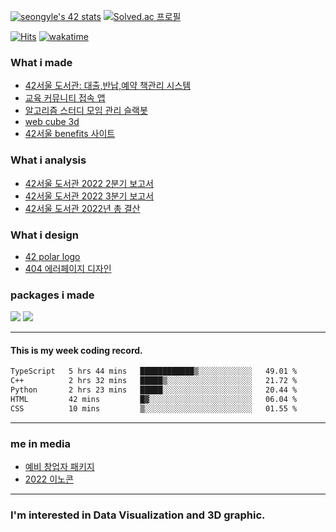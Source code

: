 [![seongyle's 42 stats](https://badge42.vercel.app/api/v2/cl260u6td000609l4p4inxynw/stats?cursusId=21&coalitionId=86)](https://github.com/JaeSeoKim/badge42)
[![Solved.ac
프로필](http://mazassumnida.wtf/api/v2/generate_badge?boj=dltjddus2)](https://solved.ac/dltjddus2)


[![Hits](https://hits.seeyoufarm.com/api/count/incr/badge.svg?url=https%3A%2F%2Fgithub.com%2FYeonSeong-Lee&count_bg=%2379C83D&title_bg=%23555555&icon=&icon_color=%23E7E7E7&title=hits&edge_flat=false)](https://hits.seeyoufarm.com)
[![wakatime](https://wakatime.com/badge/user/2f42ecac-18b3-4aea-9e84-70d3d28d0008.svg)](https://wakatime.com/@2f42ecac-18b3-4aea-9e84-70d3d28d0008)



### What i made
- [42서울 도서관: 대출,반납,예약 책관리 시스템](https://42library.kr/)
- [교육 커뮤니티 접속 앱](https://github.com/YeonSeong-Lee/HufsLifeAcademy_app)
- [알고리즘 스터디 모임 관리 슬랙봇](https://github.com/helloAlgorithms/RedKiKi)
- [web cube 3d](https://github.com/YeonSeong-Lee/web_cube3d)
- [42서울 benefits 사이트](https://benefit.42seoul.link/)


### What i analysis
- [42서울 도서관 2022 2분기 보고서](https://rpubs.com/yeonseong/jiphyeonjeon_2022_2Q)
- [42서울 도서관 2022 3분기 보고서](https://rpubs.com/yeonseong/jiphyeonjeon_2022_3Q)
- [42서울 도서관 2022년 총 결산](https://rpubs.com/yeonseong/jiphyeonjeon_2022_total)


### What i design
- [42 polar logo](https://yeonseong.netlify.app/design/polar-logo-seongyle/polar-logo-story/)
- [404 에러페이지 디자인](https://yeonseong-lee.github.io/web_graphics/blob/main/404.html)

### packages i made
 <a href="https://nodei.co/npm/az-generator/"><img src="https://nodei.co/npm/az-generator.png"></a>
 <a href="https://nodei.co/npm/korean-random-names-generator/"><img src="https://nodei.co/npm/korean-random-names-generator.png"></a>

---

#### This is my week coding record.
<!--START_SECTION:waka-->

```txt
TypeScript   5 hrs 44 mins   ████████████▒░░░░░░░░░░░░   49.01 %
C++          2 hrs 32 mins   █████▒░░░░░░░░░░░░░░░░░░░   21.72 %
Python       2 hrs 23 mins   █████░░░░░░░░░░░░░░░░░░░░   20.44 %
HTML         42 mins         █▓░░░░░░░░░░░░░░░░░░░░░░░   06.04 %
CSS          10 mins         ▒░░░░░░░░░░░░░░░░░░░░░░░░   01.55 %
```

<!--END_SECTION:waka-->
--- 

### me in media
<!-- - [4.19 장학회](https://www.hufs.ac.kr/user/boardList.action?command=view&page=34&boardId=41994&boardSeq=120667021) -->
- [예비 창업자 패키지](http://www.hufsnews.co.kr/news/articleView.html?idxno=21661)
- [2022 이노콘](https://platum.kr/archives/198709)
---
### I'm interested in Data Visualization and 3D graphic.



